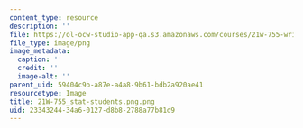 ```yaml
---
content_type: resource
description: ''
file: https://ol-ocw-studio-app-qa.s3.amazonaws.com/courses/21w-755-writing-and-reading-short-stories-spring-2012/2334324434a60127d8b82788a77b81d9_21W-755_stat-students.png.png
file_type: image/png
image_metadata:
  caption: ''
  credit: ''
  image-alt: ''
parent_uid: 59404c9b-a87e-a4a8-9b61-bdb2a920ae41
resourcetype: Image
title: 21W-755_stat-students.png.png
uid: 23343244-34a6-0127-d8b8-2788a77b81d9
---
```

